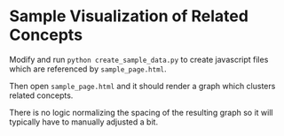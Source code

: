 Sample Visualization of Related Concepts
===

Modify and run `python create_sample_data.py` to create javascript files which are referenced by `sample_page.html`.

Then open `sample_page.html` and it should render a graph which clusters related concepts.

There is no logic normalizing the spacing of the resulting graph so it will typically have to manually adjusted a bit.